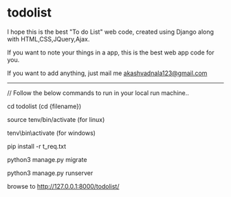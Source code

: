 # todolist

I hope this is the best "To do List" web code, created using Django along with HTML,CSS,JQuery,Ajax.

If you want to note your things in a app, this is the best web app code for you.

If you want to add anything, just mail me akashvadnala123@gmail.com


*******************************************************************************

// Follow the below commands to run in your local run machine..


cd todolist     (cd {filename})

source tenv/bin/activate (for linux)

tenv\bin\activate  (for windows)

pip install -r t_req.txt

python3 manage.py migrate

python3 manage.py runserver

browse to http://127.0.0.1:8000/todolist/
